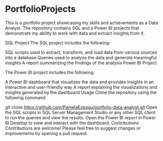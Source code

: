# PortfolioProjects
This is a portfolio project showcasing my skills and achievements as a Data Analyst. 
The repository contains SQL and a Power BI projects that demonstrate my ability to work with data and extract insights from it.

SQL Project
The SQL project includes the following:

SQL scripts used to extract, transform, and load data from various sources into a database
Queries used to analyze the data and generate meaningful insights
A report summarizing the findings of the analysis
Power BI Project

The Power BI project includes the following:

A Power BI dashboard that visualizes the data and provides insights in an interactive and user-friendly way
A report explaining the visualizations and insights generated by the dashboard
Usage
Clone the repository using the following command:

git clone https://github.com/PamelaEzeagu/portfolio-data-analyst.git
Open the SQL scripts in SQL Server Management Studio or any other SQL client to run the queries and view the results.
Open the Power BI report in Power BI Desktop to view and interact with the dashboard.
Contributions
Contributions are welcome! Please feel free to suggest changes or improvements by opening a pull request.





